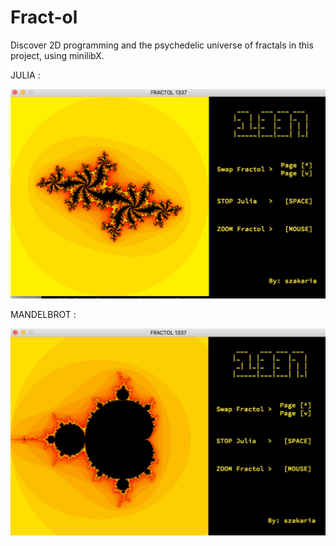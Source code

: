 # Fract-ol

Discover 2D programming and the psychedelic universe of fractals in this project, using minilibX.

JULIA :

![](https://raw.githubusercontent.com/Szakariia/Fract-ol/master/img1.png)

MANDELBROT :

![](https://raw.githubusercontent.com/Szakariia/Fract-ol/master/img2.png)

